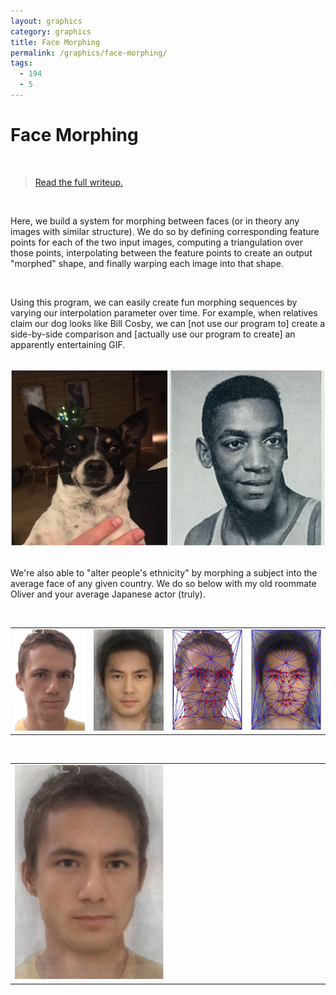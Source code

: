 ```yaml
---
layout: graphics
category: graphics
title: Face Morphing
permalink: /graphics/face-morphing/
tags:
  - 194
  - 5
---
```


# Face Morphing

<br />

> [Read the full writeup.](/graphics/1945)

<br />

Here, we build a system for morphing between faces (or in theory any images with similar structure). We do so by defining corresponding feature points for each of the two input images, computing a triangulation over those points, interpolating between the feature points to create an output "morphed" shape, and finally warping each image into that shape.

<br />

Using this program, we can easily create fun morphing sequences by varying our interpolation parameter over time. For example, when relatives claim our dog looks like Bill Cosby, we can [not use our program to] create a side-by-side comparison and [actually use our program to create] an apparently entertaining GIF.

<br />

<img src="/images/billcosby.jpg" data-action="zoom" />

<br />

<img class="gfyitem" data-id="PoisedFlamboyantHellbender" />

<br />

We're also able to "alter people's ethnicity" by morphing a subject into the average face of any given country. We do so below with my old roommate Oliver and your average Japanese actor (truly).

<br />

<table><tr>
    <td style="text-align: center" width="25%">
        <img src="/graphics/1945/images/oliver.jpg" data-action="zoom" />
    </td>
    <td style="text-align: center" width="25%">
        <img src="/graphics/1945/images/japaneseactor.jpg" data-action="zoom" />
    </td>
    <td style="text-align: center" width="25%">
        <img src="/images/olivertri.jpg" data-action="zoom" />
    </td>
    <td style="text-align: center" width="25%">
        <img src="/images/japaneseactortri.jpg" data-action="zoom" />
    </td>
</tr></table>

<br />

<table><tr>
    <td style="text-align: center" width="50%">
        <img src="/graphics/1945/images/japanese_oliver.jpg" data-action="zoom" />
    </td>
    <td style="text-align: center" width="50%">
        <img class="gfyitem" data-id="PastelFriendlyIndianpalmsquirrel" />
    </td>
</tr></table>

<!-- Extra scripts -->
<script type="text/javascript" src="https://assets.gfycat.com/gfycat.js"></script>
